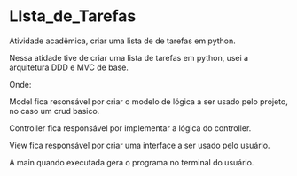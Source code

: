 # LIsta_de_Tarefas
Atividade acadêmica, criar uma lista de de tarefas em python.

Nessa atidade tive de criar uma lista de tarefas em python, usei a arquitetura DDD e MVC de base.

Onde:

Model fica resonsável por criar o modelo de lógica a ser usado pelo projeto, no caso um crud basico.

Controller fica responsável por implementar a lógica do controller.

View fica responsável por criar uma interface a ser usado pelo usuário.

A main quando executada gera o programa no terminal do usuário.
